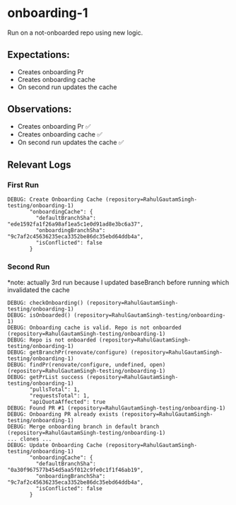 # onboarding-1

Run on a not-onboarded repo using new logic.

## Expectations:
  - Creates onboarding Pr
  - Creates onboarding cache
  - On second run updates the cache
  
## Observations:
  - Creates onboarding Pr ✅
  - Creates onboarding cache ✅
  -  On second run updates the cache ✅
## Relevant Logs
### First Run
```log
DEBUG: Create Onboarding Cache (repository=RahulGautamSingh-testing/onboarding-1)
       "onboardingCache": {
         "defaultBranchSha": "ede1592fa1f26a98af1ea5c1e0d91ad8e3bc6a37",
         "onboardingBranchSha": "9c7af2c45636235eca3352be86dc35ebd64ddb4a",
         "isConflicted": false
       }
```
### Second Run 
*note: actually 3rd run because I updated baseBranch before running which invalidated the cache
```log
DEBUG: checkOnboarding() (repository=RahulGautamSingh-testing/onboarding-1)
DEBUG: isOnboarded() (repository=RahulGautamSingh-testing/onboarding-1)
DEBUG: Onboarding cache is valid. Repo is not onboarded (repository=RahulGautamSingh-testing/onboarding-1)
DEBUG: Repo is not onboarded (repository=RahulGautamSingh-testing/onboarding-1)
DEBUG: getBranchPr(renovate/configure) (repository=RahulGautamSingh-testing/onboarding-1)
DEBUG: findPr(renovate/configure, undefined, open) (repository=RahulGautamSingh-testing/onboarding-1)
DEBUG: getPrList success (repository=RahulGautamSingh-testing/onboarding-1)
       "pullsTotal": 1,
       "requestsTotal": 1,
       "apiQuotaAffected": true
DEBUG: Found PR #1 (repository=RahulGautamSingh-testing/onboarding-1)
DEBUG: Onboarding PR already exists (repository=RahulGautamSingh-testing/onboarding-1)
DEBUG: Merge onboarding branch in default branch (repository=RahulGautamSingh-testing/onboarding-1)
... clones ...
DEBUG: Update Onboarding Cache (repository=RahulGautamSingh-testing/onboarding-1)
       "onboardingCache": {
         "defaultBranchSha": "0a30f967577b454d5aa5f012c9fe0c1f1f46ab19",
         "onboardingBranchSha": "9c7af2c45636235eca3352be86dc35ebd64ddb4a",
         "isConflicted": false
       }
```
